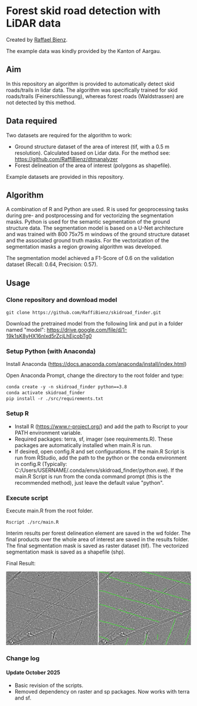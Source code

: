 # Forest skid road detection with LiDAR data
Created by [Raffael Bienz](https://waldfride-analytics.ch/).

The example data was kindly provided by the Kanton of Aargau.

## Aim
In this repository an algorithm is provided to automatically detect skid roads/trails in lidar data. The algorithm was specifically trained for skid roads/trails (Feinerschliessung), whereas forest roads (Waldstrassen) are not detected by this method.

## Data required
Two datasets are required for the algorithm to work:
- Ground structure dataset of the area of interest (tif, with a 0.5 m resolution). Calculated based on Lidar data. For the method see: https://github.com/RaffiBienz/dtmanalyzer
- Forest delineation of the area of interest (polygons as shapefile).

Example datasets are provided in this repository.

## Algorithm
A combination of R and Python are used. R is used for geoprocessing tasks during pre- and postprocessing and for vectorizing the segmentation masks. Python is used for the semantic segmentation of the ground structure data. The segmentation model is based on a U-Net architecture and was trained with 800 75x75 m windows of the ground structure dataset and the associated ground truth masks. For the vectorization of the segmentation masks a region growing algorithm was developed.

The segmentation model achieved a F1-Score of 0.6 on the validation dataset (Recall: 0.64, Precision: 0.57).

## Usage

### Clone repository and download model
```
git clone https://github.com/RaffiBienz/skidroad_finder.git
```

Download the pretrained model from the following link and put in a folder named "model": https://drive.google.com/file/d/1-19k1sK8yHX16nlxd5rZcjLhEjcobTg0

### Setup Python (with Anaconda)

Install Anaconda (https://docs.anaconda.com/anaconda/install/index.html)

Open Anaconda Prompt, change the directory to the root folder and type:
```
conda create -y -n skidroad_finder python==3.8
conda activate skidroad_finder
pip install -r ./src/requirements.txt
```

### Setup R
- Install R (https://www.r-project.org/) and add the path to Rscript to your PATH environment variable.
- Required packages: terra, sf, imager (see requirements.R). These packages are automatically installed when main.R is run.
- If desired, open config.R and set configurations. If the main.R Script is run from RStudio, add the path to the python or the conda environment in config.R (Typically: C:/Users/USERNAME/.conda/envs/skidroad_finder/python.exe). If the main.R Script is run from the conda command prompt (this is the recommended method), just leave the default value "python".

### Execute script
Execute main.R from the root folder. 

```
Rscript ./src/main.R
```

Interim results per forest delineation element are saved in the wd folder. The final products over the whole area of interest are saved in the results folder. The final segmentation mask is saved as raster dataset (tif). The vectorized segmentation mask is saved as a shapefile (shp). 

Final Result:

![](example.jpg)

### Change log
#### Update October 2025
- Basic revision of the scripts.
- Removed dependency on raster and sp packages. Now works with terra and sf.